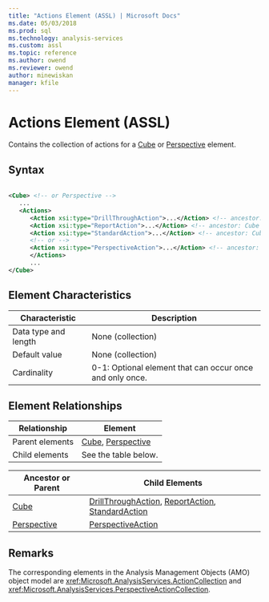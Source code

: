 ```yaml
---
title: "Actions Element (ASSL) | Microsoft Docs"
ms.date: 05/03/2018
ms.prod: sql
ms.technology: analysis-services
ms.custom: assl
ms.topic: reference
ms.author: owend
ms.reviewer: owend
author: minewiskan
manager: kfile
---
```

# Actions Element (ASSL)

  Contains the collection of actions for a [Cube](objects/cube-element-assl.md) or [Perspective](objects/perspective-element-assl.md) element.  
  
## Syntax  
  
```xml  
  
<Cube> <!-- or Perspective -->  
   ...  
   <Actions>  
      <Action xsi:type="DrillThroughAction">...</Action> <!-- ancestor: Cube -->  
      <Action xsi:type="ReportAction">...</Action> <!-- ancestor: Cube -->  
      <Action xsi:type="StandardAction">...</Action> <!-- ancestor: Cube -->  
      <!-- or -->  
      <Action xsi:type="PerspectiveAction">...</Action> <!-- ancestor: Perspective -->  
      </Actions>  
      ...  
</Cube>  
```  
  
## Element Characteristics  
  
|Characteristic|Description|  
|--------------------|-----------------|  
|Data type and length|None (collection)|  
|Default value|None (collection)|  
|Cardinality|0-1: Optional element that can occur once and only once.|  
  
## Element Relationships  
  
|Relationship|Element|  
|------------------|-------------|  
|Parent elements|[Cube](objects/cube-element-assl.md), [Perspective](objects/perspective-element-assl.md)|  
|Child elements|See the table below.|  
  
|Ancestor or Parent|Child Elements|  
|------------------------|--------------------|  
|[Cube](objects/cube-element-assl.md)|[DrillThroughAction](data-type/drillthroughaction-data-type-assl.md), [ReportAction](data-type/reportaction-data-type-assl.md), [StandardAction](data-type/standardaction-data-type-assl.md)|  
|[Perspective](objects/perspective-element-assl.md)|[PerspectiveAction](data-type/perspectiveaction-data-type-assl.md)|  
  
## Remarks  
 The corresponding elements in the Analysis Management Objects (AMO) object model are <xref:Microsoft.AnalysisServices.ActionCollection> and <xref:Microsoft.AnalysisServices.PerspectiveActionCollection>.  

  
